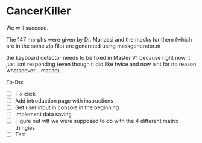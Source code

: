 # CancerKiller
We will succeed.


The 147 morphs were given by Dr. Manassi and the masks for them (which are in the same zip file) are generated using maskgenerator.m

the keyboard detector needs to be fixed in Master V1 because right now it just isnt responding (even though it did like twice and now isnt for no reason whatsoever... matlab).

To-Do:
 - [ ] Fix click
 - [ ] Add introduction page with instructions
 - [ ] Get user input in console in the beginning
 - [ ] Implement data saving
 - [ ] Figure out wtf we were supposed to do with the 4 different matrix thingies
 - [ ] Test
